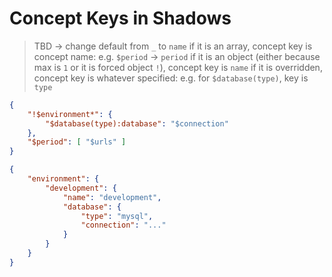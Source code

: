 # Concept Keys in Shadows

> TBD -> change default from `_` to `name`
> if it is an array, concept key is concept name:
> e.g. `$period` -> `period`
> if it is an object (either because max is `1` or it is forced object `!`),
> concept key is `name`
> if it is overridden, concept key is whatever specified:
> e.g. for `$database(type)`, key is `type`

```json
{
    "!$environment*": {
        "$database(type):database": "$connection"
    },
    "$period": [ "$urls" ]
}
```

```json
{
    "environment": {
        "development": {
            "name": "development",
            "database": {
                "type": "mysql",
                "connection": "..."
            }
        }
    }
}
```
